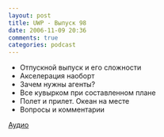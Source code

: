 ```yaml
---
layout: post
title: UWP - Выпуск 98
date: 2006-11-09 20:36
comments: true
categories: podcast
---
```


- Отпускной выпуск и его сложности
- Акселерация наоборт
- Зачем нужны агенты?
- Все кувырком при составленном плане
- Полет и прилет. Океан на месте
- Вопросы и комментарии

[Аудио](https://podcast.umputun.com/media/ump_podcast98.mp3)
<audio src="https://podcast.umputun.com/media/ump_podcast98.mp3" preload="none">
